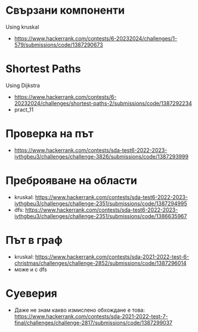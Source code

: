 # Свързани компоненти
Using kruskal
* https://www.hackerrank.com/contests/6-20232024/challenges/1-579/submissions/code/1387290673

# Shortest Paths
Using Dijkstra
* https://www.hackerrank.com/contests/6-20232024/challenges/shortest-paths-2/submissions/code/1387292234
* pract_11

# Проверка на път
* https://www.hackerrank.com/contests/sda-test6-2022-2023-iythgbeu3/challenges/challenge-3826/submissions/code/1387293999

# Преброяване на области
* kruskal: https://www.hackerrank.com/contests/sda-test6-2022-2023-iythgbeu3/challenges/challenge-2351/submissions/code/1387294995
* dfs: https://www.hackerrank.com/contests/sda-test6-2022-2023-iythgbeu3/challenges/challenge-2351/submissions/code/1386635967

# Път в граф
* kruskal: https://www.hackerrank.com/contests/sda-2021-2022-test-6-christmas/challenges/challenge-2852/submissions/code/1387296014
* може и с dfs

# Суеверия
* Даже не знам какво измислено обхождане е това: https://www.hackerrank.com/contests/sda-2021-2022-test-7-final/challenges/challenge-2817/submissions/code/1387299037

